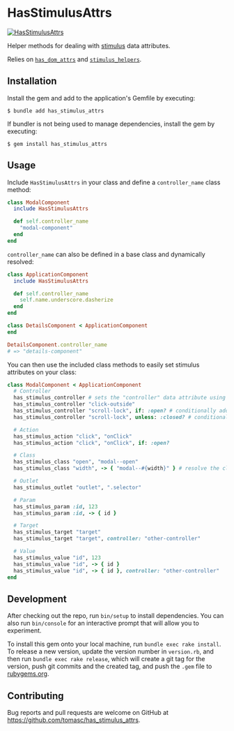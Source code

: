 # HasStimulusAttrs

[![HasStimulusAttrs](https://github.com/tomasc/has_stimulus_attrs/actions/workflows/ruby.yml/badge.svg)](https://github.com/tomasc/has_stimulus_attrs/actions/workflows/ruby.yml)

Helper methods for dealing with [stimulus](https://stimulus.hotwired.dev/) data attributes.

Relies on [`has_dom_attrs`](https://github.com/tomasc/has_dom_attrs) and [`stimulus_helpers`](https://github.com/tomasc/stimulus_helpers).

## Installation

Install the gem and add to the application's Gemfile by executing:

    $ bundle add has_stimulus_attrs

If bundler is not being used to manage dependencies, install the gem by executing:

    $ gem install has_stimulus_attrs

## Usage

Include `HasStimulusAttrs` in your class and define a `controller_name` class method:

```ruby
class ModalComponent
  include HasStimulusAttrs

  def self.controller_name
    "modal-component"
  end
end
```

`controller_name` can also be defined in a base class and dynamically resolved:

```ruby
class ApplicationComponent
  include HasStimulusAttrs

  def self.controller_name
    self.name.underscore.dasherize
  end
end

class DetailsComponent < ApplicationComponent
end

DetailsComponent.controller_name
# => "details-component"
```

You can then use the included class methods to easily set stimulus attributes on
your class:

```ruby
class ModalComponent < ApplicationComponent
  # Controller
  has_stimulus_controller # sets the "controller" data attribute using :controller_name by default
  has_stimulus_controller "click-outside"
  has_stimulus_controller "scroll-lock", if: :open? # conditionally add the controller
  has_stimulus_controller "scroll-lock", unless: :closed? # conditionally add the controller

  # Action
  has_stimulus_action "click", "onClick"
  has_stimulus_action "click", "onClick", if: :open?

  # Class
  has_stimulus_class "open", "modal--open"
  has_stimulus_class "width", -> { "modal--#{width}" } # resolve the class name dynamically

  # Outlet
  has_stimulus_outlet "outlet", ".selector"

  # Param
  has_stimulus_param :id, 123
  has_stimulus_param :id, -> { id }

  # Target
  has_stimulus_target "target"
  has_stimulus_target "target", controller: "other-controller"

  # Value
  has_stimulus_value "id", 123
  has_stimulus_value "id", -> { id }
  has_stimulus_value "id", -> { id }, controller: "other-controller"
end
```

## Development

After checking out the repo, run `bin/setup` to install dependencies. You can also run `bin/console` for an interactive prompt that will allow you to experiment.

To install this gem onto your local machine, run `bundle exec rake install`. To release a new version, update the version number in `version.rb`, and then run `bundle exec rake release`, which will create a git tag for the version, push git commits and the created tag, and push the `.gem` file to [rubygems.org](https://rubygems.org).

## Contributing

Bug reports and pull requests are welcome on GitHub at https://github.com/tomasc/has_stimulus_attrs.
